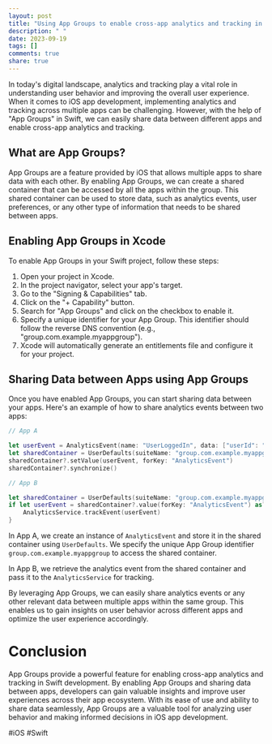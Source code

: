 ```yaml
---
layout: post
title: "Using App Groups to enable cross-app analytics and tracking in Swift development"
description: " "
date: 2023-09-19
tags: []
comments: true
share: true
---
```


In today's digital landscape, analytics and tracking play a vital role in understanding user behavior and improving the overall user experience. When it comes to iOS app development, implementing analytics and tracking across multiple apps can be challenging. However, with the help of "App Groups" in Swift, we can easily share data between different apps and enable cross-app analytics and tracking.

## What are App Groups?

App Groups are a feature provided by iOS that allows multiple apps to share data with each other. By enabling App Groups, we can create a shared container that can be accessed by all the apps within the group. This shared container can be used to store data, such as analytics events, user preferences, or any other type of information that needs to be shared between apps.

## Enabling App Groups in Xcode

To enable App Groups in your Swift project, follow these steps:

1. Open your project in Xcode.
2. In the project navigator, select your app's target.
3. Go to the "Signing & Capabilities" tab.
4. Click on the "+ Capability" button.
5. Search for "App Groups" and click on the checkbox to enable it.
6. Specify a unique identifier for your App Group. This identifier should follow the reverse DNS convention (e.g., "group.com.example.myappgroup").
7. Xcode will automatically generate an entitlements file and configure it for your project.

## Sharing Data between Apps using App Groups

Once you have enabled App Groups, you can start sharing data between your apps. Here's an example of how to share analytics events between two apps:

```swift
// App A

let userEvent = AnalyticsEvent(name: "UserLoggedIn", data: ["userId": "123"])
let sharedContainer = UserDefaults(suiteName: "group.com.example.myappgroup")
sharedContainer?.setValue(userEvent, forKey: "AnalyticsEvent")
sharedContainer?.synchronize()
```

```swift
// App B

let sharedContainer = UserDefaults(suiteName: "group.com.example.myappgroup")
if let userEvent = sharedContainer?.value(forKey: "AnalyticsEvent") as? AnalyticsEvent {
    AnalyticsService.trackEvent(userEvent)
}
```

In App A, we create an instance of `AnalyticsEvent` and store it in the shared container using `UserDefaults`. We specify the unique App Group identifier `group.com.example.myappgroup` to access the shared container.

In App B, we retrieve the analytics event from the shared container and pass it to the `AnalyticsService` for tracking.

By leveraging App Groups, we can easily share analytics events or any other relevant data between multiple apps within the same group. This enables us to gain insights on user behavior across different apps and optimize the user experience accordingly.

# Conclusion

App Groups provide a powerful feature for enabling cross-app analytics and tracking in Swift development. By enabling App Groups and sharing data between apps, developers can gain valuable insights and improve user experiences across their app ecosystem. With its ease of use and ability to share data seamlessly, App Groups are a valuable tool for analyzing user behavior and making informed decisions in iOS app development.

#iOS #Swift